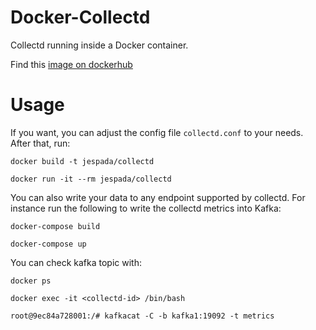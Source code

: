 # Docker-Collectd

Collectd  running inside a Docker container.

Find this [image on dockerhub](https://registry.hub.docker.com/u/jespada/collectd/)

# Usage

If you want, you can adjust the config file `collectd.conf` to your needs.
After that, run:

`docker build -t jespada/collectd`

`docker run -it --rm jespada/collectd`
    
You can also write your data to any endpoint supported by collectd.
For instance run the following to write the collectd metrics into Kafka:

`docker-compose build`

`docker-compose up`
    
You can check kafka topic with:

`docker ps`

`docker exec -it <collectd-id> /bin/bash`

`root@9ec84a728001:/# kafkacat -C -b kafka1:19092 -t metrics`
